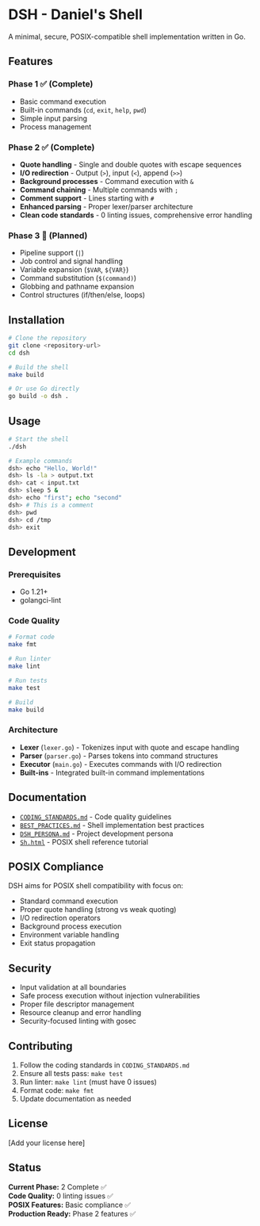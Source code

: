 # DSH - Daniel's Shell

A minimal, secure, POSIX-compatible shell implementation written in Go.

## Features

### Phase 1 ✅ (Complete)
- Basic command execution
- Built-in commands (`cd`, `exit`, `help`, `pwd`)
- Simple input parsing
- Process management

### Phase 2 ✅ (Complete)
- **Quote handling** - Single and double quotes with escape sequences
- **I/O redirection** - Output (`>`), input (`<`), append (`>>`)
- **Background processes** - Command execution with `&`
- **Command chaining** - Multiple commands with `;`
- **Comment support** - Lines starting with `#`
- **Enhanced parsing** - Proper lexer/parser architecture
- **Clean code standards** - 0 linting issues, comprehensive error handling

### Phase 3 🚧 (Planned)
- Pipeline support (`|`)
- Job control and signal handling
- Variable expansion (`$VAR`, `${VAR}`)
- Command substitution (`$(command)`)
- Globbing and pathname expansion
- Control structures (if/then/else, loops)

## Installation

```bash
# Clone the repository
git clone <repository-url>
cd dsh

# Build the shell
make build

# Or use Go directly
go build -o dsh .
```

## Usage

```bash
# Start the shell
./dsh

# Example commands
dsh> echo "Hello, World!"
dsh> ls -la > output.txt
dsh> cat < input.txt
dsh> sleep 5 &
dsh> echo "first"; echo "second"
dsh> # This is a comment
dsh> pwd
dsh> cd /tmp
dsh> exit
```

## Development

### Prerequisites
- Go 1.21+
- golangci-lint

### Code Quality
```bash
# Format code
make fmt

# Run linter
make lint

# Run tests
make test

# Build
make build
```

### Architecture
- **Lexer** (`lexer.go`) - Tokenizes input with quote and escape handling
- **Parser** (`parser.go`) - Parses tokens into command structures
- **Executor** (`main.go`) - Executes commands with I/O redirection
- **Built-ins** - Integrated built-in command implementations

## Documentation

- [`CODING_STANDARDS.md`](CODING_STANDARDS.md) - Code quality guidelines
- [`BEST_PRACTICES.md`](BEST_PRACTICES.md) - Shell implementation best practices
- [`DSH_PERSONA.md`](DSH_PERSONA.md) - Project development persona
- [`Sh.html`](Sh.html) - POSIX shell reference tutorial

## POSIX Compliance

DSH aims for POSIX shell compatibility with focus on:
- Standard command execution
- Proper quote handling (strong vs weak quoting)
- I/O redirection operators
- Background process execution
- Environment variable handling
- Exit status propagation

## Security

- Input validation at all boundaries
- Safe process execution without injection vulnerabilities
- Proper file descriptor management
- Resource cleanup and error handling
- Security-focused linting with gosec

## Contributing

1. Follow the coding standards in `CODING_STANDARDS.md`
2. Ensure all tests pass: `make test`
3. Run linter: `make lint` (must have 0 issues)
4. Format code: `make fmt`
5. Update documentation as needed

## License

[Add your license here]

## Status

**Current Phase:** 2 Complete ✅  
**Code Quality:** 0 linting issues ✅  
**POSIX Features:** Basic compliance ✅  
**Production Ready:** Phase 2 features ✅
